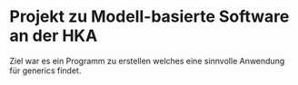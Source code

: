 # Projekt zu Modell-basierte Software an der HKA

Ziel war es ein Programm zu erstellen welches eine sinnvolle Anwendung für generics findet.

